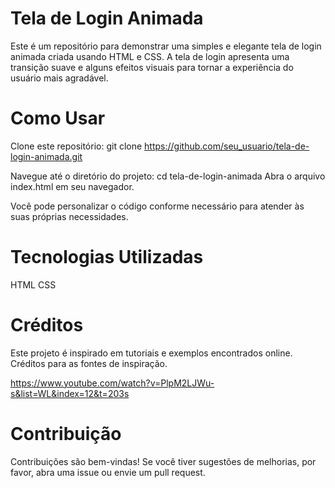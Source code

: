 # Tela de Login Animada
Este é um repositório para demonstrar uma simples e elegante tela de login animada criada usando HTML e CSS. A tela de login apresenta uma transição suave e alguns efeitos visuais para tornar a experiência do usuário mais agradável.

# Como Usar
Clone este repositório:
git clone https://github.com/seu_usuario/tela-de-login-animada.git

Navegue até o diretório do projeto:
cd tela-de-login-animada
Abra o arquivo index.html em seu navegador.

Você pode personalizar o código conforme necessário para atender às suas próprias necessidades.

# Tecnologias Utilizadas
HTML
CSS

# Créditos
Este projeto é inspirado em tutoriais e exemplos encontrados online. Créditos para as fontes de inspiração.

https://www.youtube.com/watch?v=PlpM2LJWu-s&list=WL&index=12&t=203s

# Contribuição
Contribuições são bem-vindas! Se você tiver sugestões de melhorias, por favor, abra uma issue ou envie um pull request.

